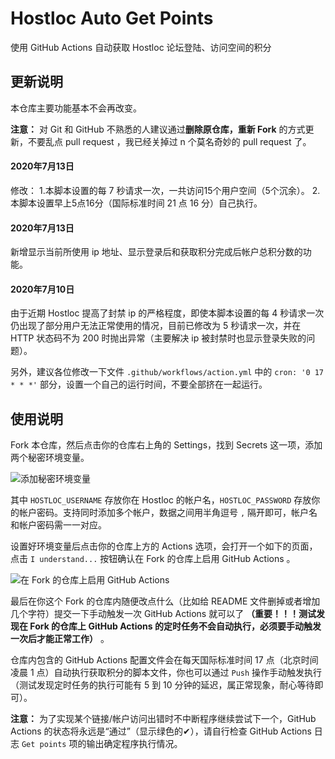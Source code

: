 # Hostloc Auto Get Points
使用 GitHub Actions 自动获取 Hostloc 论坛登陆、访问空间的积分

## 更新说明

本仓库主要功能基本不会再改变。

**注意：** 对 Git 和 GitHub 不熟悉的人建议通过**删除原仓库，重新 Fork** 的方式更新，不要乱点 pull request ，我已经关掉过 n 个莫名奇妙的 pull request 了。

#### 2020年7月13日

修改：
1.本脚本设置的每 7 秒请求一次，一共访问15个用户空间（5个沉余）。
2.本脚本设置早上5点16分（国际标准时间 21 点 16 分）自己执行。

#### 2020年7月13日

新增显示当前所使用 ip 地址、显示登录后和获取积分完成后帐户总积分数的功能。

#### 2020年7月10日

由于近期 Hostloc 提高了封禁 ip 的严格程度，即使本脚本设置的每 4 秒请求一次仍出现了部分用户无法正常使用的情况，目前已修改为 5 秒请求一次，并在 HTTP 状态码不为 200 时抛出异常（主要解决 ip 被封禁时也显示登录失败的问题）。

另外，建议各位修改一下文件  `.github/workflows/action.yml` 中的 `cron: '0 17 * * *'` 部分，设置一个自己的运行时间，不要全部挤在一起运行。

## 使用说明

Fork 本仓库，然后点击你的仓库右上角的 Settings，找到 Secrets 这一项，添加两个秘密环境变量。

![添加秘密环境变量](./images/set-secrets-env.png)

其中 `HOSTLOC_USERNAME` 存放你在 Hostloc 的帐户名，`HOSTLOC_PASSWORD` 存放你的帐户密码。支持同时添加多个帐户，数据之间用半角逗号 `,` 隔开即可，帐户名和帐户密码需一一对应。

设置好环境变量后点击你的仓库上方的 Actions 选项，会打开一个如下的页面，点击 `I understand...` 按钮确认在 Fork 的仓库上启用 GitHub Actions 。

![在 Fork 的仓库上启用 GitHub Actions](./images/understand-workflows.png)

最后在你这个 Fork 的仓库内随便改点什么（比如给 README 文件删掉或者增加几个字符）提交一下手动触发一次 GitHub Actions 就可以了 **（重要！！！测试发现在 Fork 的仓库上 GitHub Actions 的定时任务不会自动执行，必须要手动触发一次后才能正常工作）** 。

仓库内包含的 GitHub Actions 配置文件会在每天国际标准时间 17 点（北京时间凌晨 1 点）自动执行获取积分的脚本文件，你也可以通过 `Push` 操作手动触发执行（测试发现定时任务的执行可能有 5 到 10 分钟的延迟，属正常现象，耐心等待即可）。

**注意：** 为了实现某个链接/帐户访问出错时不中断程序继续尝试下一个，GitHub Actions 的状态将永远是“通过”（显示绿色的✔），请自行检查 GitHub Actions 日志 `Get points` 项的输出确定程序执行情况。

